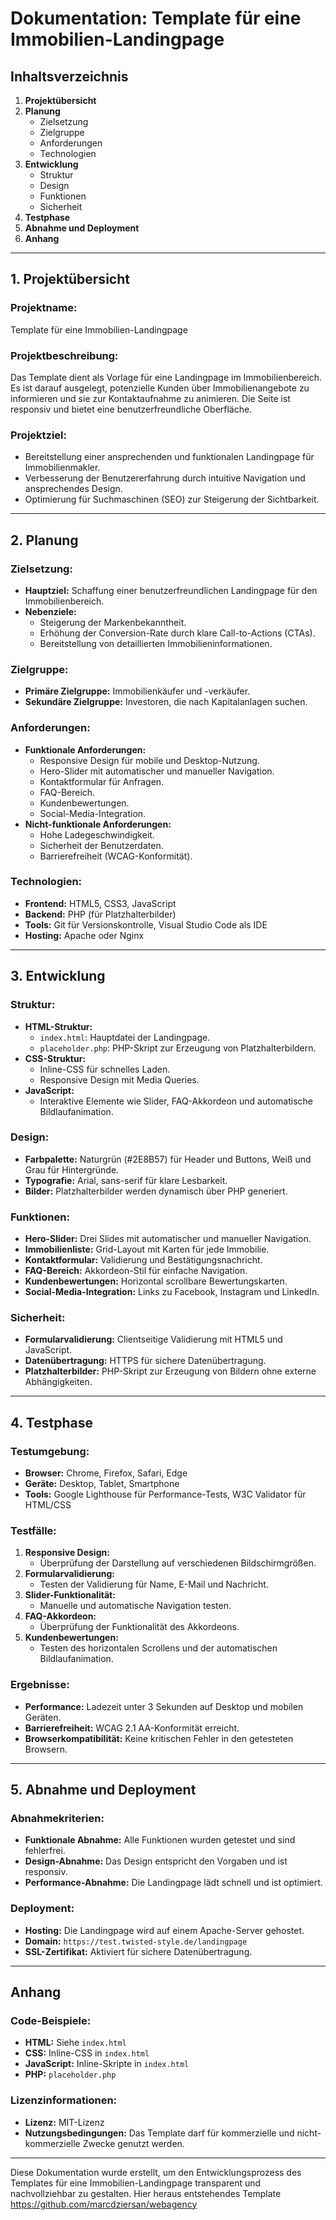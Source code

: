 # Dokumentation: Template für eine Immobilien-Landingpage

## Inhaltsverzeichnis
1. **Projektübersicht**
2. **Planung**
   - Zielsetzung
   - Zielgruppe
   - Anforderungen
   - Technologien
3. **Entwicklung**
   - Struktur
   - Design
   - Funktionen
   - Sicherheit
4. **Testphase**
5. **Abnahme und Deployment**
6. **Anhang**

---

## 1. Projektübersicht

### Projektname:
Template für eine Immobilien-Landingpage

### Projektbeschreibung:
Das Template dient als Vorlage für eine Landingpage im Immobilienbereich. Es ist darauf ausgelegt, potenzielle Kunden über Immobilienangebote zu informieren und sie zur Kontaktaufnahme zu animieren. Die Seite ist responsiv und bietet eine benutzerfreundliche Oberfläche.

### Projektziel:
- Bereitstellung einer ansprechenden und funktionalen Landingpage für Immobilienmakler.
- Verbesserung der Benutzererfahrung durch intuitive Navigation und ansprechendes Design.
- Optimierung für Suchmaschinen (SEO) zur Steigerung der Sichtbarkeit.

---

## 2. Planung

### Zielsetzung:
- **Hauptziel:** Schaffung einer benutzerfreundlichen Landingpage für den Immobilienbereich.
- **Nebenziele:**
  - Steigerung der Markenbekanntheit.
  - Erhöhung der Conversion-Rate durch klare Call-to-Actions (CTAs).
  - Bereitstellung von detaillierten Immobilieninformationen.

### Zielgruppe:
- **Primäre Zielgruppe:** Immobilienkäufer und -verkäufer.
- **Sekundäre Zielgruppe:** Investoren, die nach Kapitalanlagen suchen.

### Anforderungen:
- **Funktionale Anforderungen:**
  - Responsive Design für mobile und Desktop-Nutzung.
  - Hero-Slider mit automatischer und manueller Navigation.
  - Kontaktformular für Anfragen.
  - FAQ-Bereich.
  - Kundenbewertungen.
  - Social-Media-Integration.
- **Nicht-funktionale Anforderungen:**
  - Hohe Ladegeschwindigkeit.
  - Sicherheit der Benutzerdaten.
  - Barrierefreiheit (WCAG-Konformität).

### Technologien:
- **Frontend:** HTML5, CSS3, JavaScript
- **Backend:** PHP (für Platzhalterbilder)
- **Tools:** Git für Versionskontrolle, Visual Studio Code als IDE
- **Hosting:** Apache oder Nginx

---

## 3. Entwicklung

### Struktur:
- **HTML-Struktur:**
  - `index.html`: Hauptdatei der Landingpage.
  - `placeholder.php`: PHP-Skript zur Erzeugung von Platzhalterbildern.
- **CSS-Struktur:**
  - Inline-CSS für schnelles Laden.
  - Responsive Design mit Media Queries.
- **JavaScript:**
  - Interaktive Elemente wie Slider, FAQ-Akkordeon und automatische Bildlaufanimation.

### Design:
- **Farbpalette:** Naturgrün (#2E8B57) für Header und Buttons, Weiß und Grau für Hintergründe.
- **Typografie:** Arial, sans-serif für klare Lesbarkeit.
- **Bilder:** Platzhalterbilder werden dynamisch über PHP generiert.

### Funktionen:
- **Hero-Slider:** Drei Slides mit automatischer und manueller Navigation.
- **Immobilienliste:** Grid-Layout mit Karten für jede Immobilie.
- **Kontaktformular:** Validierung und Bestätigungsnachricht.
- **FAQ-Bereich:** Akkordeon-Stil für einfache Navigation.
- **Kundenbewertungen:** Horizontal scrollbare Bewertungskarten.
- **Social-Media-Integration:** Links zu Facebook, Instagram und LinkedIn.

### Sicherheit:
- **Formularvalidierung:** Clientseitige Validierung mit HTML5 und JavaScript.
- **Datenübertragung:** HTTPS für sichere Datenübertragung.
- **Platzhalterbilder:** PHP-Skript zur Erzeugung von Bildern ohne externe Abhängigkeiten.

---

## 4. Testphase

### Testumgebung:
- **Browser:** Chrome, Firefox, Safari, Edge
- **Geräte:** Desktop, Tablet, Smartphone
- **Tools:** Google Lighthouse für Performance-Tests, W3C Validator für HTML/CSS

### Testfälle:
1. **Responsive Design:**
   - Überprüfung der Darstellung auf verschiedenen Bildschirmgrößen.
2. **Formularvalidierung:**
   - Testen der Validierung für Name, E-Mail und Nachricht.
3. **Slider-Funktionalität:**
   - Manuelle und automatische Navigation testen.
4. **FAQ-Akkordeon:**
   - Überprüfung der Funktionalität des Akkordeons.
5. **Kundenbewertungen:**
   - Testen des horizontalen Scrollens und der automatischen Bildlaufanimation.

### Ergebnisse:
- **Performance:** Ladezeit unter 3 Sekunden auf Desktop und mobilen Geräten.
- **Barrierefreiheit:** WCAG 2.1 AA-Konformität erreicht.
- **Browserkompatibilität:** Keine kritischen Fehler in den getesteten Browsern.

---

## 5. Abnahme und Deployment

### Abnahmekriterien:
- **Funktionale Abnahme:** Alle Funktionen wurden getestet und sind fehlerfrei.
- **Design-Abnahme:** Das Design entspricht den Vorgaben und ist responsiv.
- **Performance-Abnahme:** Die Landingpage lädt schnell und ist optimiert.

### Deployment:
- **Hosting:** Die Landingpage wird auf einem Apache-Server gehostet.
- **Domain:** `https://test.twisted-style.de/landingpage`
- **SSL-Zertifikat:** Aktiviert für sichere Datenübertragung.

---

## Anhang

### Code-Beispiele:
- **HTML:** Siehe `index.html`
- **CSS:** Inline-CSS in `index.html`
- **JavaScript:** Inline-Skripte in `index.html`
- **PHP:** `placeholder.php`

### Lizenzinformationen:
- **Lizenz:** MIT-Lizenz
- **Nutzungsbedingungen:** Das Template darf für kommerzielle und nicht-kommerzielle Zwecke genutzt werden.

---

Diese Dokumentation wurde erstellt, um den Entwicklungsprozess des Templates für eine Immobilien-Landingpage transparent und nachvollziehbar zu gestalten.
Hier heraus entstehendes Template <a href="https://github.com/marcdziersan/webagency" target="_blank">https://github.com/marcdziersan/webagency</a>
